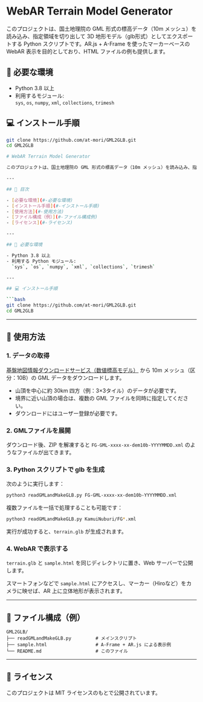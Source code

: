 # WebAR Terrain Model Generator

このプロジェクトは、国土地理院の GML 形式の標高データ（10m メッシュ）を読み込み、指定領域を切り出して 3D 地形モデル（glb形式）としてエクスポートする Python スクリプトです。AR.js + A-Frame を使ったマーカーベースの WebAR 表示を目的としており、HTML ファイルの例も提供します。

## 🔧 必要な環境

- Python 3.8 以上
- 利用するモジュール:  
  `sys`, `os`, `numpy`, `xml`, `collections`, `trimesh`

## 💻 インストール手順

```bash
git clone https://github.com/at-mori/GML2GLB.git
cd GML2GLB

# WebAR Terrain Model Generator

このプロジェクトは、国土地理院の GML 形式の標高データ（10m メッシュ）を読み込み、指定領域を切り出して 3D 地形モデル（glb形式）としてエクスポートする Python スクリプトです。AR.js + A-Frame を使ったマーカーベースの WebAR 表示を目的としており、HTML ファイルの例も提供します。

---

## 📖 目次

- [必要な環境](#-必要な環境)
- [インストール手順](#-インストール手順)
- [使用方法](#-使用方法)
- [ファイル構成（例）](#-ファイル構成例)
- [ライセンス](#-ライセンス)

---

## 🔧 必要な環境

- Python 3.8 以上
- 利用する Python モジュール:  
  `sys`, `os`, `numpy`, `xml`, `collections`, `trimesh`

---

## 💻 インストール手順

```bash
git clone https://github.com/at-mori/GML2GLB.git
cd GML2GLB
```

---

## 🚀 使用方法

### 1. データの取得

[基盤地図情報ダウンロードサービス（数値標高モデル）](https://service.gsi.go.jp/kiban/app/map/?search=dem) から 10m メッシュ（区分：10B）の GML データをダウンロードします。

- 山頂を中心に約 30km 四方（例：3×3タイル）のデータが必要です。  
- 境界に近い山頂の場合は、複数の GML ファイルを同時に指定してください。  
- ダウンロードにはユーザー登録が必要です。

### 2. GMLファイルを展開

ダウンロード後、ZIP を解凍すると `FG-GML-xxxx-xx-dem10b-YYYYMMDD.xml` のようなファイルが出てきます。

### 3. Python スクリプトで glb を生成

次のように実行します：

```bash
python3 readGMLandMakeGLB.py FG-GML-xxxx-xx-dem10b-YYYYMMDD.xml
```

複数ファイルを一括で処理することも可能です：

```bash
python3 readGMLandMakeGLB.py KamuiNuburi/FG*.xml
```

実行が成功すると、`terrain.glb` が生成されます。

### 4. WebAR で表示する

`terrain.glb` と `sample.html` を同じディレクトリに置き、Web サーバーで公開します。

スマートフォンなどで `sample.html` にアクセスし、マーカー（Hiroなど）をカメラに映せば、AR 上に立体地形が表示されます。

---

## 📁 ファイル構成（例）

```
GML2GLB/
├── readGMLandMakeGLB.py         # メインスクリプト
├── sample.html                  # A-Frame + AR.js による表示例
└── README.md                    # このファイル
```

---

## 📝 ライセンス

このプロジェクトは MIT ライセンスのもとで公開されています。
